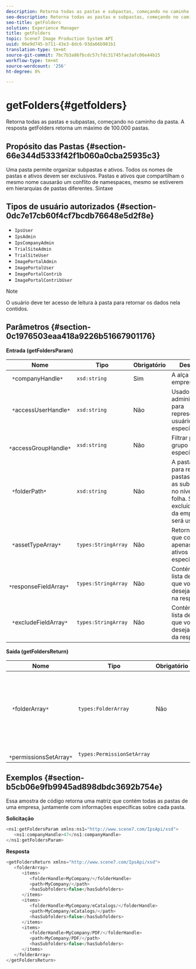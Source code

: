 ```yaml
---
description: Retorna todas as pastas e subpastas, começando no caminho da pasta. A resposta getFolders retorna um máximo de 100.000 pastas.
seo-description: Retorna todas as pastas e subpastas, começando no caminho da pasta. A resposta getFolders retorna um máximo de 100.000 pastas.
seo-title: getFolders
solution: Experience Manager
title: getFolders
topic: Scene7 Image Production System API
uuid: 06e9d745-b711-43e3-8dc6-93da66b981b1
translation-type: tm+mt
source-git-commit: 7bc7b3a86fbcdc57cfdc31745fae3afc06e44b15
workflow-type: tm+mt
source-wordcount: '256'
ht-degree: 0%

---
```



# getFolders{#getfolders}

Retorna todas as pastas e subpastas, começando no caminho da pasta. A resposta getFolders retorna um máximo de 100.000 pastas.

## Propósito das Pastas {#section-66e344d5333f42f1b060a0cba25935c3}

Uma pasta permite organizar subpastas e ativos. Todos os nomes de pastas e ativos devem ser exclusivos. Pastas e ativos que compartilham o mesmo nome causarão um conflito de namespaces, mesmo se estiverem em hierarquias de pastas diferentes.
Sintaxe

## Tipos de usuário autorizados {#section-0dc7e17cb60f4cf7bcdb76648e5d2f8e}

* `IpsUser`
* `IpsAdmin`
* `IpsCompanyAdmin`
* `TrialSiteAdmin`
* `TrialSiteUser`
* `ImagePortalAdmin`
* `ImagePortalUser`
* `ImagePortalContrib`
* `ImagePortalContribUser`

>[!NOTE]
>
>O usuário deve ter acesso de leitura à pasta para retornar os dados nela contidos.

## Parâmetros {#section-0c1976503eaa418a9226b51667901176}

**Entrada (getFoldersParam)**

| Nome | Tipo | Obrigatório | Descrição |
|---|---|---|---|
| ` *`companyHandle`*` | `xsd:string` | Sim | A alça da empresa. |
| ` *`accessUserHandle`*` | `xsd:string` | Não | Usado pelos administradores para representar um usuário específico. |
| ` *`accessGroupHandle`*` | `xsd:string` | Não | Filtrar por um grupo específico. |
| ` *`folderPath`*` | `xsd:string` | Não | A pasta raiz para recuperar pastas e todas as subpastas no nível da folha. Se excluído, a raiz da empresa será usada. |
| ` *`assetTypeArray`*` | `types:StringArray` | Não | Retorna pastas que contêm apenas tipos de ativos especificados. |
| ` *`responseFieldArray`*` | `types:StringArray` | Não | Contém uma lista de campos que você deseja incluir na resposta. |
| ` *`excludeFieldArray`*` | `types:StringArray` | Não | Contém uma lista de campos que você deseja excluir da resposta. |

**Saída (getFoldersReturn)**

| Nome | Tipo | Obrigatório | Descrição |
|---|---|---|---|
| ` *`folderArray`*` | `types:FolderArray` | Não | Uma matriz de pastas que correspondem aos critérios do filtro. A resposta é limitada a no máximo 100.000 pastas. |
| ` *`permissionsSetArray`*` | `types:PermissionSetArray` |  |  |

## Exemplos {#section-b5cb06e9fb9945ad898dbdc3692b754e}

Essa amostra de código retorna uma matriz que contém todas as pastas de uma empresa, juntamente com informações específicas sobre cada pasta.

**Solicitação**

```java
<ns1:getFoldersParam xmlns:ns1="http://www.scene7.com/IpsApi/xsd">
   <ns1:companyHandle>47</ns1:companyHandle>
</ns1:getFoldersParam>
```

**Resposta**

```java
<getFoldersReturn xmlns="http://www.scene7.com/IpsApi/xsd">
   <folderArray>
      <items>
         <folderHandle>MyCompany/</folderHandle>
         <path>MyCompany/</path>
         <hasSubfolders>false</hasSubfolders>
      </items>
      <items>
         <folderHandle>MyCompany/eCatalogs/</folderHandle>
         <path>MyCompany/eCatalogs/</path>
         <hasSubfolders>false</hasSubfolders>
      </items>
      <items>
         <folderHandle>MyCompany/PDF/</folderHandle>
         <path>MyCompany/PDF/</path>
         <hasSubfolders>false</hasSubfolders>
      </items>
   </folderArray>
</getFoldersReturn>
```

